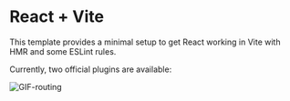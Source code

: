 # React + Vite

This template provides a minimal setup to get React working in Vite with HMR and some ESLint rules.

Currently, two official plugins are available:

![GIF-routing](https://github.com/AgustinCorro/curso-react/assets/136521677/b18cf5a3-58e2-4a0c-8de4-d724df9d949d)
